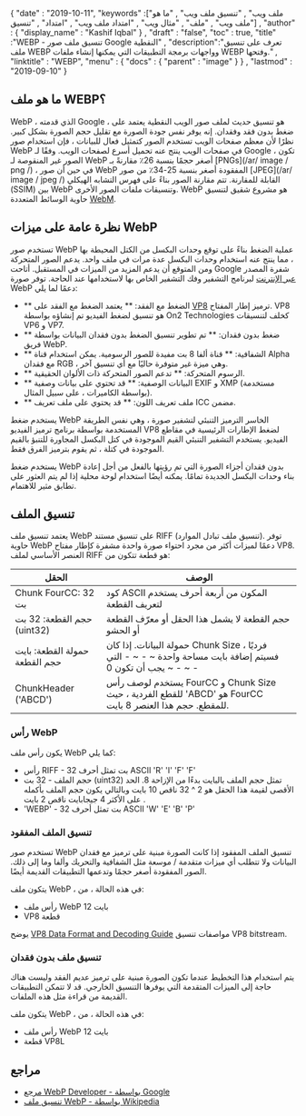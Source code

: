 {
  "date" : "2019-10-11",
  "keywords" :["ملف ويب" , "تنسيق ملف ويب" , "ما هو ملف ويب" , "ملف" , "مثال ويب" , "امتداد ملف ويب" , "امتداد" , "تنسيق"] ,
  "author" : {
    "display_name" : "Kashif Iqbal"
} ,
  "draft" : "false",
  "toc" : true,
  "title" :"WEBP - تنسيق ملف صور Google النقطية" ,
  "description":"تعرف على تنسيق ملف WEBP وواجهات برمجة التطبيقات التي يمكنها إنشاء ملفات WEBP وفتحها." ,
  "linktitle" : "WEBP",
  "menu" : {
    "docs" : {
      "parent" : "image"
}
} ,
  "lastmod" : "2019-09-10"
}

## ما هو ملف WEBP؟

WebP ، الذي قدمته Google ، هو تنسيق حديث لملف صور الويب النقطية يعتمد على ضغط بدون فقد وفقدان. إنه يوفر نفس جودة الصورة مع تقليل حجم الصورة بشكل كبير. نظرًا لأن معظم صفحات الويب تستخدم الصور كتمثيل فعال للبيانات ، فإن استخدام صور WebP في صفحات الويب ينتج عنه تحميل أسرع لصفحات الويب. وفقًا لـ Google ، تكون الصور غير المنقوصة لـ WebP أصغر حجمًا بنسبة 26٪ مقارنةً بـ [PNGs](/ar/ image / png /) ، في حين أن صور WebP المفقودة أصغر بنسبة 25-34٪ من صور [JPEG](/ar/ image / jpeg /) القابلة للمقارنة. تتم مقارنة الصور بناءً على فهرس التشابه الهيكلي (SSIM) بين WebP وتنسيقات ملفات الصور الأخرى. WebP هو مشروع شقيق لتنسيق حاوية الوسائط المتعددة [WebM](https://en.wikipedia.org/wiki/WebM).

## نظرة عامة على ميزات WebP ##

تستخدم صور WebP عملية الضغط بناءً على توقع وحدات البكسل من الكتل المحيطة بها ، مما ينتج عنه استخدام وحدات البكسل عدة مرات في ملف واحد. يدعم الصور المتحركة ومن المتوقع أن يدعم المزيد من الميزات في المستقبل. أتاحت Google شفرة المصدر [عبر الإنترنت](https://developers.google.com/speed/webp/download) لبرنامج التشفير وفك التشفير الخاص بها لاستخدامها عند الحاجة. توفر صورة WebP دعمًا لما يلي:

* ** الضغط مع الفقد: ** يعتمد الضغط مع الفقد على [VP8](http://en.wikipedia.org/wiki/VP8) ترميز إطار المفتاح. VP8 هو تنسيق لضغط الفيديو تم إنشاؤه بواسطة On2 Technologies كخلف لتنسيقات VP6 و VP7.
* ** ضغط بدون فقدان: ** تم تطوير تنسيق الضغط بدون فقدان البيانات بواسطة فريق WebP.
* ** الشفافية: ** قناة ألفا 8 بت مفيدة للصور الرسومية. يمكن استخدام قناة Alpha مع فقدان RGB ، وهي ميزة غير متوفرة حاليًا مع أي تنسيق آخر.
* ** الرسوم المتحركة: ** تدعم الصور المتحركة ذات الألوان الحقيقية.
* ** البيانات الوصفية: ** قد تحتوي على بيانات وصفية EXIF و XMP (مستخدمة بواسطة الكاميرات ، على سبيل المثال).
* ** ملف تعريف اللون: ** قد يحتوي على ملف تعريف ICC مضمن.

يستخدم ضغط WebP الخاسر الترميز التنبئي لتشفير صورة ، وهي نفس الطريقة المستخدمة بواسطة برنامج ترميز الفيديو VP8 لضغط الإطارات الرئيسية في مقاطع الفيديو. يستخدم التشفير التنبئي القيم الموجودة في كتل البكسل المجاورة للتنبؤ بالقيم الموجودة في كتلة ، ثم يقوم بترميز الفرق فقط.

يستخدم ضغط WebP بدون فقدان أجزاء الصورة التي تم رؤيتها بالفعل من أجل إعادة بناء وحدات البكسل الجديدة تمامًا. يمكنه أيضًا استخدام لوحة محلية إذا لم يتم العثور على تطابق مثير للاهتمام.

## تنسيق الملف ##

يعتمد تنسيق ملف WebP على تنسيق مستند RIFF (تنسيق ملف تبادل الموارد). توفر حاوية WebP دعمًا لميزات أكثر من مجرد احتواء صورة واحدة مشفرة كإطار مفتاح VP8. العنصر الأساسي لملف RIFF هو قطعة تتكون من:


| الحقل | الوصف
---|---|
| Chunk FourCC: 32 بت | كود ASCII المكون من أربعة أحرف يستخدم لتعريف القطعة
| حجم القطعة: 32 بت (uint32) | حجم القطعة لا يشمل هذا الحقل أو معرّف القطعة أو الحشو
| حمولة القطعة: بايت حجم القطعة | حمولة البيانات. إذا كان Chunk Size فرديًا ، فسيتم إضافة بايت مساحة واحدة ~ - ~ - التي يجب أن تكون 0 ~ - ~ -
| ChunkHeader ('ABCD') | يستخدم لوصف رأس FourCC و Chunk Size للقطع الفردية ، حيث 'ABCD' هو FourCC للمقطع. حجم هذا العنصر 8 بايت.

### رأس WebP ###

يكون رأس ملف WebP كما يلي:

* رأس RIFF - 32 بت تمثل أحرف ASCII 'R' 'I' 'F' 'F'
* حجم الملف - 32 بت (uint32) تمثل حجم الملف بالبايت بدءًا من الإزاحة 8. الحد الأقصى لقيمة هذا الحقل هو 2 ^ 32 ناقص 10 بايت وبالتالي يكون حجم الملف بأكمله على الأكثر 4 جيجابايت ناقص 2 بايت .
* 'WEBP' - 32 بت تمثل أحرف ASCII 'W' 'E' 'B' 'P'

### تنسيق الملف المفقود ###

تستخدم صور WebP تنسيق الملف المفقود إذا كانت الصورة مبنية على ترميز مع فقدان البيانات ولا تتطلب أي ميزات متقدمة / موسعة مثل الشفافية والتحريك وألفا وما إلى ذلك. الصور المفقودة أصغر حجمًا وتدعمها التطبيقات القديمة أيضًا.

يتكون ملف WebP ، في هذه الحالة ، من:

* رأس ملف WebP 12 بايت
* VP8 قطعة

يوضح [VP8 Data Format and Decoding Guide](https://tools.ietf.org/html/rfc6386) مواصفات تنسيق VP8 bitstream.

### تنسيق ملف بدون فقدان ###

يتم استخدام هذا التخطيط عندما تكون الصورة مبنية على ترميز عديم الفقد وليست هناك حاجة إلى الميزات المتقدمة التي يوفرها التنسيق الخارجي. قد لا تتمكن التطبيقات القديمة من قراءة مثل هذه الملفات.

يتكون ملف WebP ، في هذه الحالة ، من:

* رأس ملف WebP 12 بايت
* قطعة VP8L

## مراجع ##

* [مرجع WebP Developer - بواسطة Google](https://developers.google.com/speed/webp/)
* [تنسيق ملف WebP - بواسطة Wikipedia](https://en.wikipedia.org/wiki/WebP)

